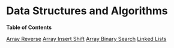 # Data Structures and Algorithms

**Table of Contents**

[Array Reverse](/java/ArrayReverse/README.md)
[Array Insert Shift](/java/ArrayInsertShift/README.md)
[Array Binary Search](/java/ArrayBinarySearch/README.md)
[Linked Lists](/java/datastructures/README.md)